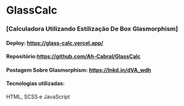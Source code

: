 # GlassCalc

### [Calculadora Utilizando Estilização De Box Glasmorphism]

#### Deploy: https://glass-calc.vercel.app/

#### Repositório:https://github.com/Ah-Cabral/GlassCalc

#### Postagem Sobre Glasmorphism: https://lnkd.in/dVA_wdh

#### Tecnologias utilizadas:

HTML, SCSS e JavaScript

